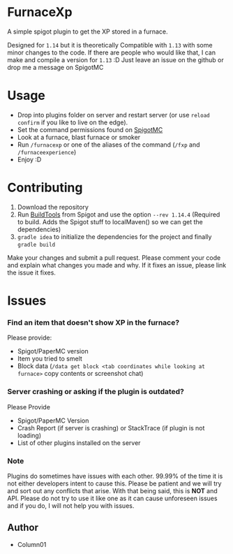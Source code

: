 # FurnaceXp
A simple spigot plugin to get the XP stored in a furnace.

Designed for `1.14` but it is theoretically Compatible with `1.13` with some minor changes to the code. If there are people who would like that, I can make and compile a version for `1.13` :D Just leave an issue on the github or drop me a message on SpigotMC

# Usage
- Drop into plugins folder on server and restart server (or use `reload confirm` if you like to live on the edge).
- Set the command permissions found on [SpigotMC](https://www.spigotmc.org/resources/furnace-xp-1-14.69397/)
- Look at a furnace, blast furnace or smoker
- Run `/furnacexp` or one of the aliases of the command (`/fxp` and `/furnaceexperience`)
- Enjoy :D

# Contributing
1. Download the repository
2. Run [BuildTools](https://www.spigotmc.org/wiki/buildtools/) from Spigot and use the option `--rev 1.14.4` (Required to build. Adds the Spigot stuff to localMaven() so we can get the dependencies)
3. `gradle idea` to initialize the dependencies for the project and finally `gradle build`

Make your changes and submit a pull request. Please comment your code and explain what changes you made and why. If it fixes an issue, please link the issue it fixes.

# Issues
### Find an item that doesn't show XP in the furnace?
Please provide:
- Spigot/PaperMC version
- Item you tried to smelt
- Block data (`/data get block <tab coordinates while looking at furnace>` copy contents or screenshot chat)

### Server crashing or asking if the plugin is outdated?
Please Provide
- Spigot/PaperMC Version
- Crash Report (if server is crashing) or StackTrace (if plugin is not loading)
- List of other plugins installed on the server

### Note
Plugins do sometimes have issues with each other. 99.99% of the time it is not either developers intent to cause this. Please be patient and we will try and sort out any conflicts that arise. With that being said, this is **NOT** and API. Please do not try to use it like one as it can cause unforeseen issues and if you do, I will not help you with issues.

## Author
- Column01
